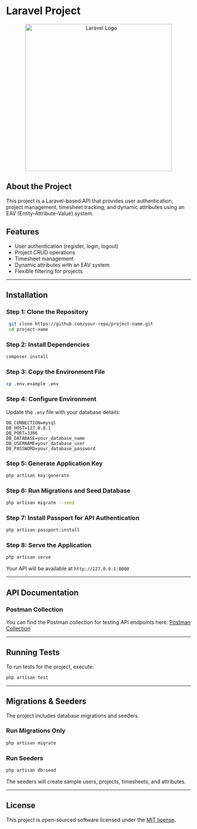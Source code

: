 # Laravel Project

<p align="center">
    <a href="https://laravel.com" target="_blank">
        <img src="https://raw.githubusercontent.com/laravel/art/master/logo-lockup/5%20SVG/2%20CMYK/1%20Full%20Color/laravel-logolockup-cmyk-red.svg" width="400" alt="Laravel Logo">
    </a>
</p>

## About the Project
This project is a Laravel-based API that provides user authentication, project management, timesheet tracking, and dynamic attributes using an EAV (Entity-Attribute-Value) system.

## Features
- User authentication (register, login, logout)
- Project CRUD operations
- Timesheet management
- Dynamic attributes with an EAV system
- Flexible filtering for projects

---

## Installation

### **Step 1: Clone the Repository**
```bash
 git clone https://github.com/your-repo/project-name.git
 cd project-name
```

### **Step 2: Install Dependencies**
```bash
composer install
```

### **Step 3: Copy the Environment File**
```bash
cp .env.example .env
```

### **Step 4: Configure Environment**
Update the `.env` file with your database details:
```
DB_CONNECTION=mysql
DB_HOST=127.0.0.1
DB_PORT=3306
DB_DATABASE=your_database_name
DB_USERNAME=your_database_user
DB_PASSWORD=your_database_password
```

### **Step 5: Generate Application Key**
```bash
php artisan key:generate
```

### **Step 6: Run Migrations and Seed Database**
```bash
php artisan migrate --seed
```

### **Step 7: Install Passport for API Authentication**
```bash
php artisan passport:install
```

### **Step 8: Serve the Application**
```bash
php artisan serve
```
Your API will be available at `http://127.0.0.1:8000`

---

## API Documentation

### **Postman Collection**
You can find the Postman collection for testing API endpoints here:
[Postman Collection](https://www.postman.com/your-postman-link)

---

## Running Tests
To run tests for the project, execute:
```bash
php artisan test
```

---

## Migrations & Seeders
The project includes database migrations and seeders.

### **Run Migrations Only**
```bash
php artisan migrate
```

### **Run Seeders**
```bash
php artisan db:seed
```
The seeders will create sample users, projects, timesheets, and attributes.

---

## License
This project is open-sourced software licensed under the [MIT license](https://opensource.org/licenses/MIT).

